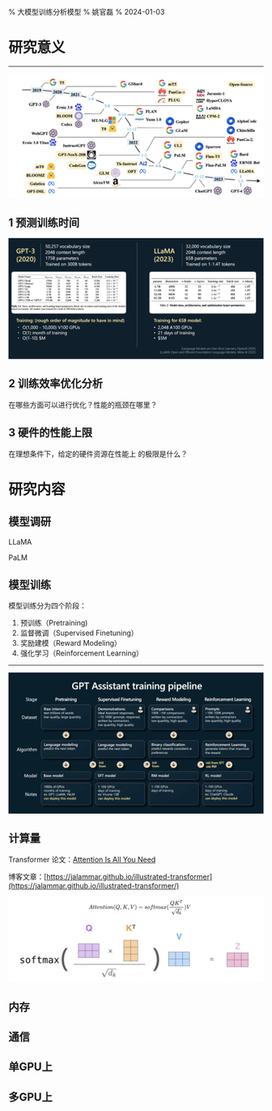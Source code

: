 % 大模型训练分析模型
% 姚官磊
% 2024-01-03

# 研究意义

---

![](images/timeline.png)

## 1 预测训练时间

![](images/example.jpg)

## 2 训练效率优化分析

在哪些方面可以进行优化？性能的瓶颈在哪里？

## 3 硬件的性能上限

在理想条件下，给定的硬件资源在性能上 的极限是什么？

# 研究内容

## 模型调研

LLaMA

PaLM

## 模型训练

模型训练分为四个阶段：

1. 预训练（Pretraining)  
2. 监督微调（Supervised Finetuning）  
3. 奖励建模（Reward Modeling）  
4. 强化学习（Reinforcement Learning）

---

![](images/training.jpeg)

## 计算量

Transformer 论文：[Attention Is All You Need](https://arxiv.org/abs/1706.03762)

博客文章：[https://jalammar.github.io/illustrated-transformer](https://jalammar.github.io/illustrated-transformer/)

![](images/self-attention.jpg)

## 内存

## 通信

## 单GPU上

## 多GPU上
